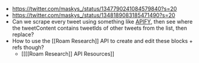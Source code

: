 - https://twitter.com/maskys_/status/1347790241084579840?s=20
- https://twitter.com/maskys_/status/1348189083185471490?s=20
- Can we scrape every tweet using something like [APIFY](https://apify.com/vdrmota/twitter-scraper), then see where the tweetContent contains tweetIds of other tweets from the list, then replace?
- How to use the [[Roam Research]] API to create and edit these blocks + refs though?
    - [[[[Roam Research]] API Resources]]
